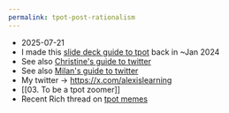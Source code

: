 ```yaml
---
permalink: tpot-post-rationalism
---
```


- 2025-07-21 
- I made this [slide deck guide to tpot](https://docs.google.com/presentation/d/1GORGyGXHnXKg16J26YqxxMr8TqTzxxVzUcpJZWUAxuI/edit?slide=id.p#slide=id.p) back in ~Jan 2024
- See also [Christine's guide to twitter](https://docs.google.com/document/d/1Bd3PfKDL9pOM7YoxGbRBwO_qOWh6B7u5170Xw8VyK6s/edit?tab=t.0#heading=h.ajgdt9ncvzx7)
- See also [Milan's guide to twitter](https://www.flightfromperfection.com/getting-started-with-tpot.html)
- My twitter → https://x.com/alexislearning
- [[03. To be a tpot zoomer]]
- Recent Rich thread on [tpot memes](http://x.com/richdecibels/status/1966173013973586028)